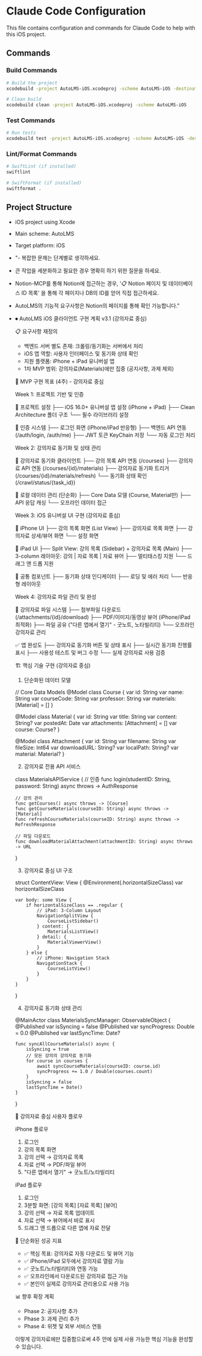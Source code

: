 # Claude Code Configuration

This file contains configuration and commands for Claude Code to help with this iOS project.

## Commands

### Build Commands
```bash
# Build the project
xcodebuild -project AutoLMS-iOS.xcodeproj -scheme AutoLMS-iOS -destination 'platform=iOS Simulator,name=iPhone 15'

# Clean build
xcodebuild clean -project AutoLMS-iOS.xcodeproj -scheme AutoLMS-iOS
```

### Test Commands
```bash
# Run tests
xcodebuild test -project AutoLMS-iOS.xcodeproj -scheme AutoLMS-iOS -destination 'platform=iOS Simulator,name=iPhone 15'
```

### Lint/Format Commands
```bash
# SwiftLint (if installed)
swiftlint

# SwiftFormat (if installed)
swiftformat .
```

## Project Structure
- iOS project using Xcode
- Main scheme: AutoLMS
- Target platform: iOS
- "- 복잡한 문제는 단계별로 생각하세요.
- 큰 작업을 세분화하고 필요한 경우 명확히 하기 위한 질문을 하세요. 
- Notion-MCP를 통해 Notion에 접근하는 경우, '📋 Notion 페이지 및 데이터베이스 ID 목록' 을 통해 각 페이지나 DB의 ID를 얻어 직접 접근하세요.
- AutoLMS의 기능적 요구사항은 Notion의 페이지를 통해 확인 가능합니다."
- ⏺ AutoLMS iOS 클라이언트 구현 계획 v3.1 (강의자료 중심)

  📋 요구사항 재정의

  - 백엔드 서버 별도 존재: 크롤링/동기화는 서버에서 처리
  - iOS 앱 역할: 사용자 인터페이스 및 동기화 상태 확인
  - 지원 플랫폼: iPhone + iPad 유니버설 앱
  - 1차 MVP 범위: 강의자료(Materials)에만 집중 (공지사항, 과제 제외)

  🎯 MVP 구현 목표 (4주) - 강의자료 중심

  Week 1: 프로젝트 기반 및 인증

  🔧 프로젝트 설정
  ├── iOS 16.0+ 유니버설 앱 설정 (iPhone + iPad)
  ├── Clean Architecture 폴더 구조
  └── 필수 라이브러리 설정

  🔐 인증 시스템
  ├── 로그인 화면 (iPhone/iPad 반응형)
  ├── 백엔드 API 연동 (/auth/login, /auth/me)
  ├── JWT 토큰 KeyChain 저장
  └── 자동 로그인 처리

  Week 2: 강의자료 동기화 및 상태 관리

  🔄 강의자료 동기화 클라이언트
  ├── 강의 목록 API 연동 (/courses)
  ├── 강의자료 API 연동 (/courses/{id}/materials)
  ├── 강의자료 동기화 트리거 (/courses/{id}/materials/refresh)
  └── 동기화 상태 확인 (/crawl/status/{task_id})

  💾 로컬 데이터 관리 (단순화)
  ├── Core Data 모델 (Course, Material만)
  ├── API 응답 캐싱
  └── 오프라인 데이터 접근

  Week 3: iOS 유니버설 UI 구현 (강의자료 중심)

  📱 iPhone UI
  ├── 강의 목록 화면 (List View)
  ├── 강의자료 목록 화면
  ├── 강의자료 상세/뷰어 화면
  └── 설정 화면

  📱 iPad UI
  ├── Split View: 강의 목록 (Sidebar) + 강의자료 목록 (Main)
  ├── 3-column 레이아웃: 강의 | 자료 목록 | 자료 뷰어
  ├── 멀티태스킹 지원
  └── 드래그 앤 드롭 지원

  🎨 공통 컴포넌트
  ├── 동기화 상태 인디케이터
  ├── 로딩 및 에러 처리
  └── 반응형 레이아웃

  Week 4: 강의자료 파일 관리 및 완성

  📁 강의자료 파일 시스템
  ├── 첨부파일 다운로드 (/attachments/{id}/download)
  ├── PDF/이미지/동영상 뷰어 (iPhone/iPad 최적화)
  ├── 파일 공유 ("다른 앱에서 열기" - 굿노트, 노타빌리티)
  └── 오프라인 강의자료 관리

  ✅ 앱 완성도
  ├── 강의자료 동기화 버튼 및 상태 표시
  ├── 실시간 동기화 진행률 표시
  ├── 사용성 테스트 및 버그 수정
  └── 실제 강의자료 사용 검증

  🏗️ 핵심 기술 구현 (강의자료 중심)

  1. 단순화된 데이터 모델

  // Core Data Models
  @Model
  class Course {
      var id: String
      var name: String
      var courseCode: String
      var professor: String
      var materials: [Material] = []
  }

  @Model
  class Material {
      var id: String
      var title: String
      var content: String?
      var postedAt: Date
      var attachments: [Attachment] = []
      var course: Course?
  }

  @Model
  class Attachment {
      var id: String
      var filename: String
      var fileSize: Int64
      var downloadURL: String?
      var localPath: String?
      var material: Material?
  }

  2. 강의자료 전용 API 서비스

  class MaterialsAPIService {
      // 인증
      func login(studentID: String, password: String) async throws -> AuthResponse

      // 강의 관리
      func getCourses() async throws -> [Course]
      func getCourseMaterials(courseID: String) async throws -> [Material]
      func refreshCourseMaterials(courseID: String) async throws -> RefreshResponse

      // 파일 다운로드
      func downloadMaterialAttachment(attachmentID: String) async throws -> URL
  }

  3. 강의자료 중심 UI 구조

  struct ContentView: View {
      @Environment(\.horizontalSizeClass) var horizontalSizeClass

      var body: some View {
          if horizontalSizeClass == .regular {
              // iPad: 3-Column Layout
              NavigationSplitView {
                  CourseListSidebar()
              } content: {
                  MaterialsListView()
              } detail: {
                  MaterialViewerView()
              }
          } else {
              // iPhone: Navigation Stack
              NavigationStack {
                  CourseListView()
              }
          }
      }
  }

  4. 강의자료 동기화 상태 관리

  @MainActor
  class MaterialsSyncManager: ObservableObject {
      @Published var isSyncing = false
      @Published var syncProgress: Double = 0.0
      @Published var lastSyncTime: Date?

      func syncAllCourseMaterials() async {
          isSyncing = true
          // 모든 강의의 강의자료 동기화
          for course in courses {
              await syncCourseMaterials(courseID: course.id)
              syncProgress += 1.0 / Double(courses.count)
          }
          isSyncing = false
          lastSyncTime = Date()
      }
  }

  📱 강의자료 중심 사용자 플로우

  iPhone 플로우

  1. 로그인
  2. 강의 목록 화면
  3. 강의 선택 → 강의자료 목록
  4. 자료 선택 → PDF/파일 뷰어
  5. "다른 앱에서 열기" → 굿노트/노타빌리티

  iPad 플로우

  1. 로그인
  2. 3분할 화면: [강의 목록] [자료 목록] [뷰어]
  3. 강의 선택 → 자료 목록 업데이트
  4. 자료 선택 → 뷰어에서 바로 표시
  5. 드래그 앤 드롭으로 다른 앱에 자료 전달

  🎯 단순화된 성공 지표

  - ✅ 핵심 목표: 강의자료 자동 다운로드 및 뷰어 기능
  - ✅ iPhone/iPad 모두에서 강의자료 열람 가능
  - ✅ 굿노트/노타빌리티와 연동 가능
  - ✅ 오프라인에서 다운로드된 강의자료 접근 가능
  - ✅ 본인이 실제로 강의자료 관리용으로 사용 가능

  📊 향후 확장 계획

  - Phase 2: 공지사항 추가
  - Phase 3: 과제 관리 추가
  - Phase 4: 위젯 및 외부 서비스 연동

  이렇게 강의자료에만 집중함으로써 4주 안에 실제 사용 가능한 핵심 기능을 완성할 수 있습니다.